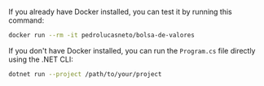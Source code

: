 If you already have Docker installed, you can test it by running this command:

```sh
docker run --rm -it pedrolucasneto/bolsa-de-valores
```

If you don't have Docker installed, you can run the `Program.cs` file directly using the .NET CLI:

```sh
dotnet run --project /path/to/your/project
```